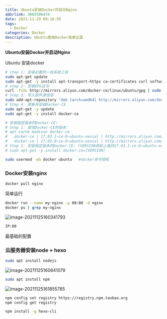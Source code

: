 ```yaml
---
title: Ubuntu安装Docker并启动Nginx
abbrlink: 3003506474
date: 2021-11-29 09:16:50
tags:
  - Docker
categories: Docker
description: Ubuntu使用Docker简单记录
---
```

**Ubuntu安装Docker并启动Nginx**

Ubuntu 安装docker

```bash
# step 1: 安装必要的一些系统工具
sudo apt-get update
sudo apt-get -y install apt-transport-https ca-certificates curl software-properties-common
# step 2: 安装GPG证书
curl -fsSL http://mirrors.aliyun.com/docker-ce/linux/ubuntu/gpg | sudo apt-key add -
# Step 3: 写入软件源信息
sudo add-apt-repository "deb [arch=amd64] http://mirrors.aliyun.com/docker-ce/linux/ubuntu $(lsb_release -cs) stable"
# Step 4: 更新并安装Docker-CE
sudo apt-get -y update
sudo apt-get -y install docker-ce

# 安装指定版本的Docker-CE:
# Step 1: 查找Docker-CE的版本:
# apt-cache madison docker-ce
#   docker-ce | 17.03.1~ce-0~ubuntu-xenial | http://mirrors.aliyun.com/docker-ce/linux/ubuntu xenial/stable amd64 Packages
#   docker-ce | 17.03.0~ce-0~ubuntu-xenial | http://mirrors.aliyun.com/docker-ce/linux/ubuntu xenial/stable amd64 Packages
# Step 2: 安装指定版本的Docker-CE: (VERSION例如上面的17.03.1~ce-0~ubuntu-xenial)
# sudo apt-get -y install docker-ce=[VERSION]

```

```bash
sudo usermod -aG docker ubuntu   #docker命令授权
```

### Docker安装nginx

```nginx
docker pull nginx
```

简单运行

```bash
docker run --name my-nginx -p 80:80 -d nginx
docker ps | grep my-nginx
```

![image-20211125160341793](http://typa.qingyun.run/img/image-20211125160341793.png?x-oss-process=style/qingyun)

```
IP:80
```

最基础的配置

### 云服务器安装node + hexo

```bash
sudo apt install nodejs
```

![image-20211125160841079](http://typa.qingyun.run/img/image-20211125160841079.png?x-oss-process=style/qingyun)

```bash
sudo apt install npm
```

![image-20211125161855785](http://typa.qingyun.run/img/image-20211125161855785.png?x-oss-process=style/qingyun)

```bash
npm config set registry https://registry.npm.taobao.org
npm config get registry
```

```bash
npm install -g hexo-cli
```

